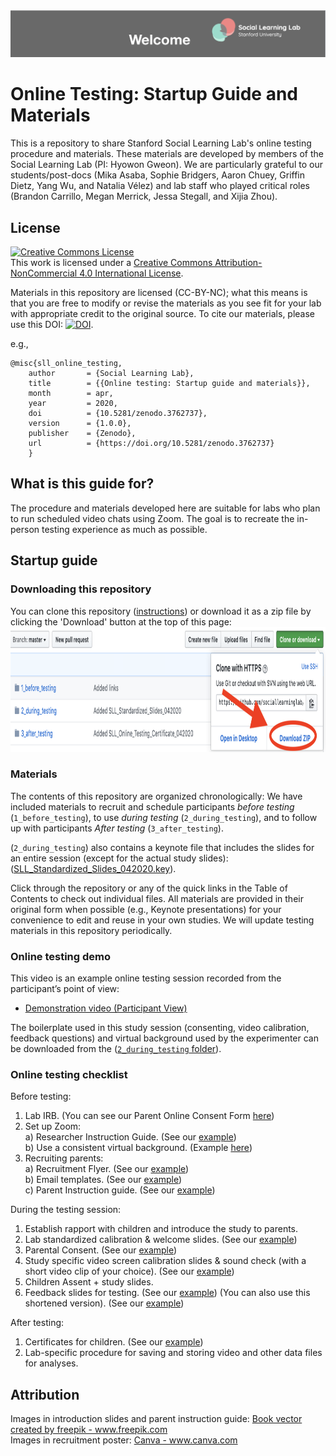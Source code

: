 <img src='misc_files/Readme_banner.png'>

# Online Testing: Startup Guide and Materials

This is a repository to share Stanford Social Learning Lab's online testing procedure and materials. These materials are developed by members of the Social Learning Lab (PI: Hyowon Gweon). We are particularly grateful to our students/post-docs (Mika Asaba, Sophie Bridgers, Aaron Chuey, Griffin Dietz, Yang Wu, and Natalia Vélez) and lab staff who played critical roles (Brandon Carrillo, Megan Merrick, Jessa Stegall, and Xijia Zhou). 


## License
<a rel="license" href="http://creativecommons.org/licenses/by-nc/4.0/"><img alt="Creative Commons License" style="border-width:0" src="https://i.creativecommons.org/l/by-nc/4.0/88x31.png"  height ='40'></a><br />This work is licensed under a <a rel="license" href="http://creativecommons.org/licenses/by-nc/4.0/">Creative Commons Attribution-NonCommercial 4.0 International License</a>. 

Materials in this repository are licensed (CC-BY-NC); what this means is that you are free to modify or revise the materials as you see fit for your lab with appropriate credit to the original source. To cite our materials, please use this 
DOI: <a href="https://zenodo.org/badge/latestdoi/254751115"><img src="https://zenodo.org/badge/254751115.svg" alt="DOI" height ='30'></a>. 

e.g.,

```
@misc{sll_online_testing,
    author       = {Social Learning Lab},
    title        = {{Online testing: Startup guide and materials}},
    month        = apr,
    year         = 2020,
    doi          = {10.5281/zenodo.3762737},
    version      = {1.0.0},
    publisher    = {Zenodo},
    url          = {https://doi.org/10.5281/zenodo.3762737}
    }
```


## What is this guide for?

The procedure and materials developed here are suitable for labs who plan to run scheduled video chats using Zoom. The goal is to recreate the in-person testing experience as much as possible.
 
## Startup guide

### Downloading this repository
You can clone this repository ([instructions](https://help.github.com/en/github/creating-cloning-and-archiving-repositories/cloning-a-repository)) or download it as a zip file by clicking the 'Download' button at the top of this page: <br>
<img src='misc_files/github_download_button_new.png' width = '1000' height ='200'>


### Materials

The contents of this repository are organized chronologically: We have included materials to recruit and schedule participants *before testing* (`1_before_testing`), to use *during testing* (`2_during_testing`), and to follow up with participants *After testing* (`3_after_testing`). 

(`2_during_testing`) also contains a keynote file that includes the slides for an entire session (except for the actual study slides):([SLL_Standardized_Slides_042020.key](https://github.com/sociallearninglab/online_testing_materials/blob/master/2_during_testing/SLL_Standardized_Slides_042020.key)).

Click through the repository or any of the quick links in the Table of Contents to check out individual files. All materials are provided in their original form when possible (e.g., Keynote presentations) for your convenience to edit and reuse in your own studies. We will update testing materials in this repository periodically.


### Online testing demo

This video is an example online testing session recorded from the participant’s point of view:<br>
* [Demonstration video (Participant View)](https://nyu.databrary.org/volume/1127#panel-data)

The boilerplate used in this study session (consenting, video calibration, feedback questions) and virtual background used by the experimenter can be downloaded from the ([`2_during_testing` folder](https://github.com/sociallearninglab/online_testing_materials/tree/master/2_during_testing)).



### Online testing checklist

Before testing:

  1. Lab IRB. (You can see our Parent Online Consent Form [here](https://github.com/sociallearninglab/online_testing_materials/blob/master/1_before_testing/SLL_Online_Consent_Form_042020.md)) <br>
  2. Set up Zoom: <br>
    a) Researcher Instruction Guide. (See our [example](https://github.com/sociallearninglab/online_testing_materials/blob/master/1_before_testing/SLL_Researcher_Instruction_Guide_042020.key)) <br>
    b) Use a consistent virtual background. (Example [here](https://github.com/sociallearninglab/online_testing_materials/blob/master/1_before_testing/SLL_Virtual_Background.jpg))
  3. Recruiting parents: <br>
    a) Recruitment Flyer. (See our [example](https://github.com/sociallearninglab/online_testing_materials/blob/master/1_before_testing/SLL_Participation_Recruitment_Flyer_042020.pdf)) <br>
    b) Email templates. (See our [example](https://github.com/sociallearninglab/online_testing_materials/blob/master/1_before_testing/SLL_Email_Templates_To_Parents_042020.md))   
    c) Parent Instruction guide. (See our [example](https://github.com/sociallearninglab/online_testing_materials/blob/master/1_before_testing/SLL_Parent_Instruction_Guide_042020.key)) 

During the testing session:

  1. Establish rapport with children and introduce the study to parents.
  2. Lab standardized calibration & welcome slides. (See our [example](https://github.com/sociallearninglab/online_testing_materials/blob/master/2_during_testing/SLL_Calibration_Slides_Part1_042020.key))
  3. Parental Consent. (See our [example](https://github.com/sociallearninglab/online_testing_materials/blob/master/2_during_testing/SLL_Parental_Consent_Slide_042020.key))
  4. Study specific video screen calibration slides & sound check (with a short video clip of your choice). (See our [example](https://github.com/sociallearninglab/online_testing_materials/blob/master/2_during_testing/SLL_Calibration_Slides_Part2_042020.key))
  5. Children Assent + study slides.
  6. Feedback slides for testing. (See our [example](https://github.com/sociallearninglab/online_testing_materials/blob/master/2_during_testing/SLL_Feedback_Slides_042020.key))
     (You can also use this shortened version). (See our [example](https://github.com/sociallearninglab/online_testing_materials/blob/master/2_during_testing/SLL_Shortened_Feedback_Slides_042020.key))

After testing:

  1. Certificates for children. (See our [example](https://github.com/sociallearninglab/online_testing_materials/blob/master/3_after_testing/SLL_Online_Testing_Certificate_042020.pdf))
  2. Lab-specific procedure for saving and storing video and other data files for analyses.

## Attribution
<p>
Images in introduction slides and parent instruction guide: <a href="https://www.freepik.com/free-photos-vectors/book">Book vector created by freepik - www.freepik.com</a> <br>
Images in recruitment poster: <a href="https://www.canva.com"> Canva - www.canva.com</a> <br>
</p>
